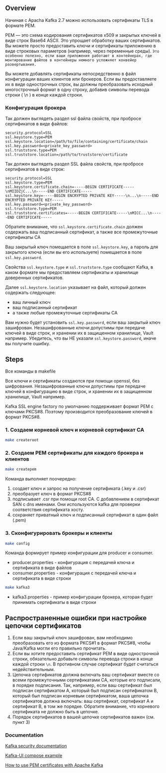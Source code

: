 ## Overview
Начиная с Apacha Kafka 2.7 можно использовать сертификаты TLS в формате PEM.

PEM — это схема кодирования сертификатов x509 и закрытых ключей в виде строк Base64 ASCII.
Это упрощает обработку ваших сертификатов. 
Вы можете просто предоставить ключи и сертификаты приложению в виде строковых параметров (например, через переменные среды). 
`Это особенно полезно, если ваши приложения работают в контейнерах, где монтирование файлов в контейнеры немного усложняет конвейер развертывания.`

Вы можете добавлять сертификаты непосредственно в файл конфигурации ваших клиентов или брокеров.
Если вы предоставляете их в виде однострочных строк, вы должны преобразовать исходный многострочный формат в одну строку, добавив символы перевода строки ( \n ) в конце каждой строки.

### Конфигурация брокера
Так должен выглядеть раздел ssl файла свойств, при пробросе сертификатов в виде файлов:
```
security.protocol=SSL
ssl.keystore.type=PEM
ssl.keystore.location=/path/to/file/containing/certificate/chain
ssl.key.password=<private_key_password>
ssl.truststore.type=PEM
ssl.truststore.location=/path/to/truststore/certificate
```

Так должен выглядеть раздел SSL файла свойств, при пробросе сертификатов в виде строк:
```
security.protocol=SSL
ssl.keystore.type=PEM
ssl.keystore.certificate.chain=-----BEGIN CERTIFICATE-----\nMIIDZjC...\n-----END CERTIFICATE-----
ssl.keystore.key=-----BEGIN ENCRYPTED PRIVATE KEY-----\n...\n-----END ENCRYPTED PRIVATE KEY-----
ssl.key.password=<private_key_password>
ssl.truststore.type=PEM
ssl.truststore.certificates=-----BEGIN CERTIFICATE-----\nMICC...\n-----END CERTIFICATE-----
```

Обратите внимание, что `ssl.keystore.certificate.chain` должен содержать ваш подписанный сертификат, а также все промежуточные сертификаты CA

Ваш закрытый ключ помещается в поле `ssl.keystore.key`, а пароль для закрытого ключа (если вы его используете) помещается в поле `ssl.key.password`.

Свойства `ssl.keystore.type` и `ssl.truststore.type` сообщают Kafka, в каком формате мы предоставляем сертификаты и хранилище доверенных сертификатов.

Далее `ssl.keystore.location` указывает на файл, который должен содержать следующее:
- ваш личный ключ
- ваш подписанный сертификат
- а также любые промежуточные сертификаты CA

Вам нужно будет установить `ssl.key.password`, если ваш закрытый ключ зашифрован.
Незашифрованные ключи допустимы при передаче ключей в виде строк, и хранении их в защищенном хранилище, Vault например.
Убедитесь, что вы НЕ указали `ssl.keystore.password`, иначе вы получите ошибку.

## Steps

Все команды в makefile

Все ключи и сертификаты создаются при помощи openssl, без шифрования. Незашифрованные ключи допустимы при передаче ключей в конфигурацию в виде строк, и хранении их в защищенном хранилище, Vault например.

Kafka SSL engine factory по умолчанию поддерживает формат PEM с ключами PKCS#8.
Поэтому производится преобразование ключей в формат PKCS#8.
### 1. Создаем корневой ключ и корневой сертификат CA
```bash
make createroot
```

### 2. Создаем PEM сертификаты для каждого брокера и клиентов
```bash
make createpem
```
Команда выполняет поочередно:
1. создает ключ и запрос на получение сертификата (.key и .csr)
2. преобразует ключ в формат PKCS#8
3. подписывает .csr при помощи root CA. С добавлением в сертификат SAN с dns именами. Они используются kafka для проверки соответствия сертификата хосту.
4. сохраняет приватный ключ и подписанный сертификат в один файл (.pem)

### 3. Сконфигурировать брокеры и клиенты
```bash
make config
```
Команда формирует пример конфигурации для producer и consumer.
- producer.properties - конфигурация с передачей ключа и сертификата в виде файлов
- consumer.properties - конфигурация с передачей ключа и сертификата в виде строки

```bash
make kafka3
```
- kafka3.properties - пример конфигурации брокера, которая будет принимать сертификаты в виде строки

## Распространенные ошибки при настройке цепочки сертификатов
1. Если ваш закрытый ключ зашифрован, вам необходимо преобразовать его из формата PKCS#1 в формат PKCS#8, чтобы Java/Kafka могли его правильно прочитать.
2. Если вы хотите предоставить сертификат PEM в виде однострочной строки, обязательно добавьте символы перевода строки в конце каждой строки `\n`.
   В противном случае сертификат будет считаться недействительным.
3. Цепочка сертификатов должна включать ваш сертификат вместе со всеми промежуточными сертификатами CA, которые его подписали, в порядке подписания.
   Так, например, если ваш сертификат был подписан сертификатом A, который был подписан сертификатом B, который был подписан корневым сертификатом, ваша цепочка сертификатов должна включать:
   ваш сертификат, сертификат A и сертификат B, в том же порядке. Обратите внимание, что корневого сертификата не должно быть в цепочке.
4. Порядок сертификатов в вашей цепочке сертификатов важен (см. пункт 3)

### Documentation
[Kafka security documentation](https://kafka.apache.org/090/documentation.html#security)

[Kafka-UI compose example](https://github.com/provectus/kafka-ui/blob/83b5a60cc08501b570a0c4d0b4cdfceb1b88d6b7/documentation/compose/kafka-ssl.yml#L19)

[How to use PEM certificates with Apache Kafka](https://codingharbour.com/apache-kafka/using-pem-certificates-with-apache-kafka/)